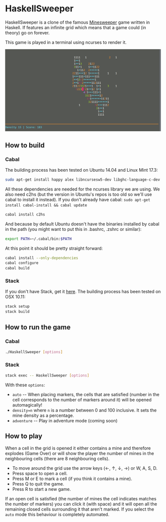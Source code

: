 # HaskellSweeper
HaskellSweeper is a clone of the famous [Minesweeper](https://en.wikipedia.org/wiki/Minesweeper_%28video_game%29) game written in Haskell. If features an infinite grid which means that a game could (in theory) go on forever.

This game is played in a terminal using ncurses to render it.

![HaskellSweeper game screenshot](screenshot.png)

## How to build
### Cabal
The building process has been tested on Ubuntu 14.04 and Linux Mint 17.3:
```sh
sudo apt-get install happy alex libncursesw5-dev libghc-language-c-dev
```
All these dependencies are needed for the ncurses library we are using.
We also need c2hs (but the version in Ubuntu's repos is too old so we'll use cabal to install it instead). If you don't already have cabal: `sudo apt-get install cabal-install && cabal update`
```sh
cabal install c2hs
```
And because by default Ubuntu doesn't have the binaries installed by cabal in the path (you might want to put this in .bashrc, .zshrc or similar):
```sh
export PATH=~/.cabal/bin:$PATH
```

At this point it should be pretty straight forward:
```sh
cabal install --only-dependencies
cabal configure
cabal build
```

### Stack
If you don't have Stack, get it [here](http://docs.haskellstack.org/en/stable/README.html).
The building process has been tested on OSX 10.11:
```sh
stack setup
stack build
```

## How to run the game
### Cabal
```sh
./HaskellSweeper [options]
```

### Stack
```sh
stack exec -- HaskellSweeper [options]
```

With these `options`:

- `auto` -- When placing markers, the cells that are satisfied (number in the cell corresponds to the number of markers around it) will be opened automagically!
- `density=n` where `n` is a number between 0 and 100 inclusive. It sets the mine density as a percentage.
- `adventure` -- Play in adventure mode (coming soon)

## How to play
When a cell in the grid is opened it either contains a mine and therefore explodes (Game Over) or will show the player the number of mines in the neighbouring cells (there are 8 neighbouring cells).

- To move around the grid use the arrow keys (←, ↑, ↓, →) or W, A, S, D.
- Press space to open a cell.
- Press M or E to mark a cell (if you think it contains a mine).
- Press Q to quit the game.
- Press R to start a new game.

If an open cell is satisfied (the number of mines the cell indicates matches the number of markers) you can click it (with space) and it will open all the remaining closed cells surrounding it that aren't marked. If you select the `auto` mode this behaviour is completely automated.
